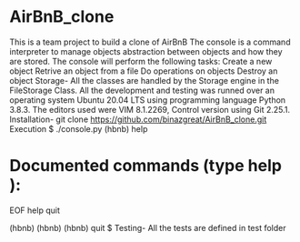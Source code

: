 # AirBnB_clone
This is a team project to build a clone of AirBnB
The console is a command interpreter to manage objects abstraction between objects and how they are stored.
The console will perform the following tasks:
	Create a new object
	Retrive an object from a file
	Do operations on objects
	Destroy an object
Storage- All the classes are handled by the Storage engine in the FileStorage Class.
All the development and testing was runned over an operating system Ubuntu 20.04 LTS using programming language Python 3.8.3. The editors used were VIM 8.1.2269, Control version using Git 2.25.1.
Installation- git clone https://github.com/binazgreat/AirBnB_clone.git
Execution
$ ./console.py
(hbnb) help

Documented commands (type help <topic>):
========================================

EOF  help  quit

(hbnb)
(hbnb)
(hbnb) quit
$
Testing- All the tests are defined in test folder
